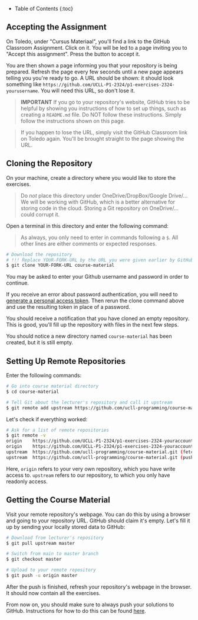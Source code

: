 
* Table of Contents
{:toc}

## Accepting the Assignment

On Toledo, under "Cursus Materiaal", you'll find a link to the GitHub Classroom Assignment.
Click on it.
You will be led to a page inviting you to "Accept this assignment".
Press the button to accept it.

You are then shown a page informing you that your repository is being prepared.
Refresh the page every few seconds until a new page appears telling you you're ready to go.
A URL should be shown: it should look something like `https://github.com/UCLL-P1-2324/p1-exercises-2324-yourusername`.
You will need this URL, so don't lose it.

> **IMPORTANT** If you go to your repository's website, GitHub tries to be helpful by showing you instructions of how to set up things, such as creating a `README.md` file.
> Do NOT follow these instructions.
> Simply follow the instructions shown on this page.

> If you happen to lose the URL, simply visit the GitHub Classroom link on Toledo again.
> You'll be brought straight to the page showing the URL.

## Cloning the Repository

On your machine, create a directory where you would like to store the exercises.

> Do _not_ place this directory under OneDrive/DropBox/Google Drive/...
> We will be working with GitHub, which is a better alternative for storing code in the cloud.
> Storing a Git repository on OneDrive/... could corrupt it.

Open a terminal in this directory and enter the following command:

> As always, you only need to enter in commands following a `$`.
> All other lines are either comments or expected responses.

```bash
# Download the repository
# !!! Replace YOUR-FORK-URL by the URL you were given earlier by GitHub Classroom !!!
$ git clone YOUR-FORK-URL course-material
```

You may be asked to enter your Github username and password in order to continue. 

If you receive an error about password authentication, you will need to [generate a personal access token](https://docs.github.com/en/enterprise-server@3.6/authentication/keeping-your-account-and-data-secure/managing-your-personal-access-tokens). Then rerun the clone command above and use the resulting token in place of a password.

You should receive a notification that you have cloned an empty repository. This is good, you'll fill up the repository with files in the next few steps.

You should notice a new directory named `course-material` has been created, but it is still empty.

## Setting Up Remote Repositories

Enter the following commands:

```bash
# Go into course material directory
$ cd course-material

# Tell Git about the lecturer's repository and call it upstream
$ git remote add upstream https://github.com/ucll-programming/course-material.git
```

Let's check if everything worked:

```bash
# Ask for a list of remote repositories
$ git remote -v
origin    https://github.com/UCLL-P1-2324/p1-exercises-2324-youraccountname (fetch)
origin    https://github.com/UCLL-P1-2324/p1-exercises-2324-youraccountname (push)
upstream  https://github.com/ucll-programming/course-material.git (fetch)
upstream  https://github.com/ucll-programming/course-material.git (push)
```

Here, `origin` refers to your very own repository, which you have write access to.
`upstream` refers to our repository, to which you only have readonly access.

## Getting the Course Material

Visit your remote repository's webpage.
You can do this by using a browser and going to your repository URL.
GitHub should claim it's empty.
Let's fill it up by sending your locally stored data to GitHub:

```bash
# Download from lecturer's repository
$ git pull upstream master

# Switch from main to master branch
$ git checkout master

# Upload to your remote repository
$ git push -u origin master
```

After the push is finished, refresh your repository's webpage in the browser.
It should now contain all the exercises.

From now on, you should make sure to always push your solutions to GitHub.
Instructions for how to do this can be found [here](../../workflow).

